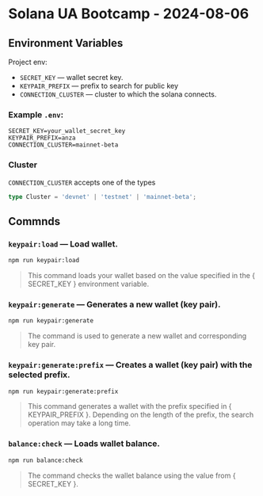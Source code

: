 # Solana UA Bootcamp - 2024-08-06

## Environment Variables

Project env:

* `SECRET_KEY` — wallet secret key.
* `KEYPAIR_PREFIX` — prefix to search for public key
* `CONNECTION_CLUSTER` — cluster to which the solana connects.

### Example `.env`:

```env
SECRET_KEY=your_wallet_secret_key
KEYPAIR_PREFIX=anza
CONNECTION_CLUSTER=mainnet-beta
```

### Cluster

`CONNECTION_CLUSTER` accepts one of the types

```typescript
type Cluster = 'devnet' | 'testnet' | 'mainnet-beta';
```

## Commnds

### `keypair:load` — Load wallet.
```bash
npm run keypair:load
```
> This command loads your wallet based on the value specified in the { SECRET_KEY } environment variable.


###  `keypair:generate` — Generates a new wallet (key pair).
```bash
npm run keypair:generate
```
> The command is used to generate a new wallet and corresponding key pair.


###  `keypair:generate:prefix` — Creates a wallet (key pair) with the selected prefix.
```bash
npm run keypair:generate:prefix
```
> This command generates a wallet with the prefix specified in { KEYPAIR_PREFIX }. Depending on the length of the prefix, the search operation may take a long time.


###  `balance:check` — Loads wallet balance. 
```bash
npm run balance:check
```
> The command checks the wallet balance using the value from { SECRET_KEY }.
